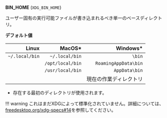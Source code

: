 **BIN_HOME** (`XDG_BIN_HOME`)

ユーザー固有の実行可能ファイルが書き込まれるべき単一のベースディレクトリ。

**デフォルト値**

|          Linux |           MacOS* |             Windows* |
| --------------:| ----------------:| --------------------:|
| `~/.local/bin` |   `~/.local/bin` |               `\bin` |
|                | `/opt/local/bin` | `RoamingAppData\bin` |
|                | `/usr/local/bin` |        `AppData\bin` |
|                |                  |          現在の作業ディレクトリ |

  * 存在する最初のディレクトリが使用されます。

!!! warning
    これはまだXDGによって標準化されていません。詳細については、[freedesktop.org/xdg-specs#14](https://gitlab.freedesktop.org/xdg/xdg-specs/-/issues/14)を参照してください。

